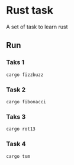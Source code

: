 

# Rust task
A set of task to learn rust 

## Run

### Taks 1
`cargo fizzbuzz`

### Task 2
`cargo fibonacci`

### Taks 3
`cargo rot13`

### Task 4
`cargo tsm`
